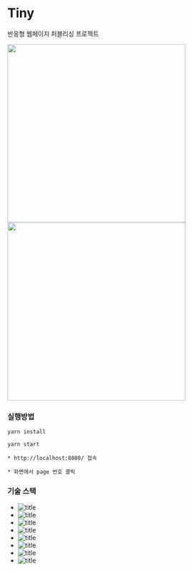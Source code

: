 # Tiny

반응형  웹페이지 퍼블리싱 프로젝트

<img src="https://user-images.githubusercontent.com/52827441/97517197-1ae86400-19d8-11eb-9b86-28ffaddf8ec0.png" width="400px"/>
<img src="https://user-images.githubusercontent.com/52827441/97517265-3a7f8c80-19d8-11eb-8ad4-30d328a68e22.png" width="400px"/>

### 실행방법

```
yarn install 

yarn start

* http://localhost:8080/ 접속

* 화면에서 page 번호 클릭
```

### 기술 스택

- ![title](https://img.shields.io/badge/-React-61DAFB?&logo=react&logoColor=white)
- ![title](https://img.shields.io/badge/-SCSS-C76395?&logo=sass&logoColor=white)
- ![title](https://img.shields.io/badge/-Ant_Design-F03A4D?&logo=ant-design&logoColor=white)
- ![title](https://img.shields.io/badge/-Yarn-348BB3?&logo=yarn&logoColor=white)
- ![title](https://img.shields.io/badge/-Webpack-1B74BA?&logo=webpack&logoColor=#8ACEF2)
- ![title](https://img.shields.io/badge/-Babel-black?&logo=Babel&logoColor=#8ACEF2)
- ![title](https://img.shields.io/badge/-ESLint-4B32C3?&logo=ESLint&logoColor=white)
- ![title](https://img.shields.io/badge/-Prettier-F7B93E?&logo=Prettier&logoColor=white)